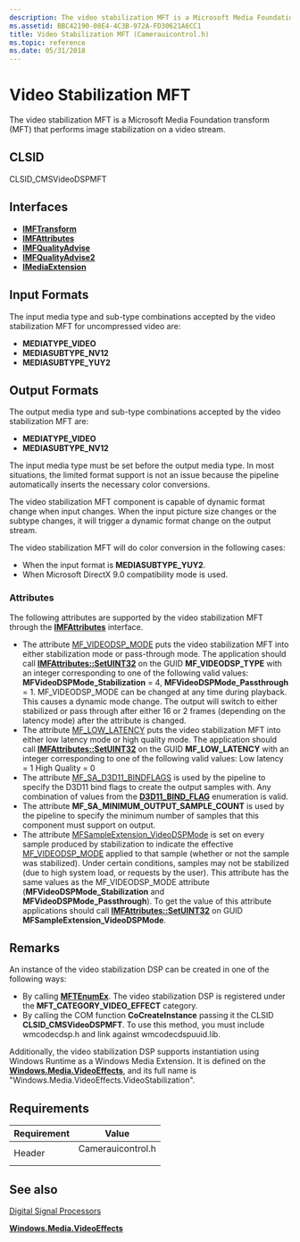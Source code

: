 ```yaml
---
description: The video stabilization MFT is a Microsoft Media Foundation transform (MFT) that performs image stabilization on a video stream.
ms.assetid: BBC42190-08E4-4C3B-972A-FD30621A6CC1
title: Video Stabilization MFT (Camerauicontrol.h)
ms.topic: reference
ms.date: 05/31/2018
---
```


# Video Stabilization MFT

The video stabilization MFT is a Microsoft Media Foundation transform (MFT) that performs image stabilization on a video stream.

## CLSID

CLSID\_CMSVideoDSPMFT

## Interfaces

-   [**IMFTransform**](/windows/desktop/api/mftransform/nn-mftransform-imftransform)
-   [**IMFAttributes**](/windows/desktop/api/mfobjects/nn-mfobjects-imfattributes)
-   [**IMFQualityAdvise**](/windows/desktop/api/mfidl/nn-mfidl-imfqualityadvise)
-   [**IMFQualityAdvise2**](/windows/desktop/api/mfidl/nn-mfidl-imfqualityadvise2)
-   [**IMediaExtension**](/uwp/api/Windows.Media.IMediaExtension?view=winrt-19041)

## Input Formats

The input media type and sub-type combinations accepted by the video stabilization MFT for uncompressed video are:

-   **MEDIATYPE\_VIDEO**
-   **MEDIASUBTYPE\_NV12**
-   **MEDIASUBTYPE\_YUY2**

## Output Formats

The output media type and sub-type combinations accepted by the video stabilization MFT are:

-   **MEDIATYPE\_VIDEO**
-   **MEDIASUBTYPE\_NV12**

The input media type must be set before the output media type. In most situations, the limited format support is not an issue because the pipeline automatically inserts the necessary color conversions.

The video stabilization MFT component is capable of dynamic format change when input changes. When the input picture size changes or the subtype changes, it will trigger a dynamic format change on the output stream.

The video stabilization MFT will do color conversion in the following cases:

-   When the input format is **MEDIASUBTYPE\_YUY2**.
-   When Microsoft DirectX 9.0 compatibility mode is used.

### Attributes

The following attributes are supported by the video stabilization MFT through the [**IMFAttributes**](/windows/desktop/api/mfobjects/nn-mfobjects-imfattributes) interface.

-   The attribute [MF\_VIDEODSP\_MODE](mf-videodsp-mode.md) puts the video stabilization MFT into either stabilization mode or pass-through mode. The application should call [**IMFAttributes::SetUINT32**](/windows/desktop/api/mfobjects/nf-mfobjects-imfattributes-setuint32) on the GUID **MF\_VIDEODSP\_TYPE** with an integer corresponding to one of the following valid values: **MFVideoDSPMode\_Stabilization** = 4, **MFVideoDSPMode\_Passthrough** = 1. MF\_VIDEODSP\_MODE can be changed at any time during playback. This causes a dynamic mode change. The output will switch to either stabilized or pass through after either 16 or 2 frames (depending on the latency mode) after the attribute is changed.
-   The attribute [MF\_LOW\_LATENCY](mf-low-latency.md) puts the video stabilization MFT into either low latency mode or high quality mode. The application should call [**IMFAttributes::SetUINT32**](/windows/desktop/api/mfobjects/nf-mfobjects-imfattributes-setuint32) on the GUID **MF\_LOW\_LATENCY** with an integer corresponding to one of the following valid values: Low latency = 1 High Quality = 0
-   The attribute [MF\_SA\_D3D11\_BINDFLAGS](mf-sa-d3d11-bindflags.md) is used by the pipeline to specify the D3D11 bind flags to create the output samples with. Any combination of values from the [**D3D11\_BIND\_FLAG**](/windows/win32/api/d3d11/ne-d3d11-d3d11_bind_flag) enumeration is valid.
-   The attribute **MF\_SA\_MINIMUM\_OUTPUT\_SAMPLE\_COUNT** is used by the pipeline to specify the minimum number of samples that this component must support on output.
-   The attribute [MFSampleExtension\_VideoDSPMode](mfsampleextension-videodspmode.md) is set on every sample produced by stabilization to indicate the effective [MF\_VIDEODSP\_MODE](mf-videodsp-mode.md) applied to that sample (whether or not the sample was stabilized). Under certain conditions, samples may not be stabilized (due to high system load, or requests by the user). This attribute has the same values as the MF\_VIDEODSP\_MODE attribute (**MFVideoDSPMode\_Stabilization** and **MFVideoDSPMode\_Passthrough**). To get the value of this attribute applications should call [**IMFAttributes::SetUINT32**](/windows/desktop/api/mfobjects/nf-mfobjects-imfattributes-setuint32) on GUID **MFSampleExtension\_VideoDSPMode**.

## Remarks

An instance of the video stabilization DSP can be created in one of the following ways:

-   By calling [**MFTEnumEx**](/windows/desktop/api/mfapi/nf-mfapi-mftenumex). The video stabilization DSP is registered under the **MFT\_CATEGORY\_VIDEO\_EFFECT** category.
-   By calling the COM function **CoCreateInstance** passing it the CLSID **CLSID\_CMSVideoDSPMFT**. To use this method, you must include wmcodecdsp.h and link against wmcodecdspuuid.lib.

Additionally, the video stabilization DSP supports instantiation using Windows Runtime as a Windows Media Extension. It is defined on the [**Windows.Media.VideoEffects**](/uwp/api/Windows.Media.VideoEffects?view=winrt-19041), and its full name is "Windows.Media.VideoEffects.VideoStabilization".

## Requirements



| Requirement | Value |
|-------------------|----------------------------------------------------------------------------------------------|
| Header<br/> | <dl> <dt>Camerauicontrol.h</dt> </dl> |



## See also

<dl> <dt>

[Digital Signal Processors](windowsmediadigitalsignalprocessors.md)
</dt> <dt>

[**Windows.Media.VideoEffects**](/uwp/api/Windows.Media.VideoEffects?view=winrt-19041)
</dt> </dl>

 

 
